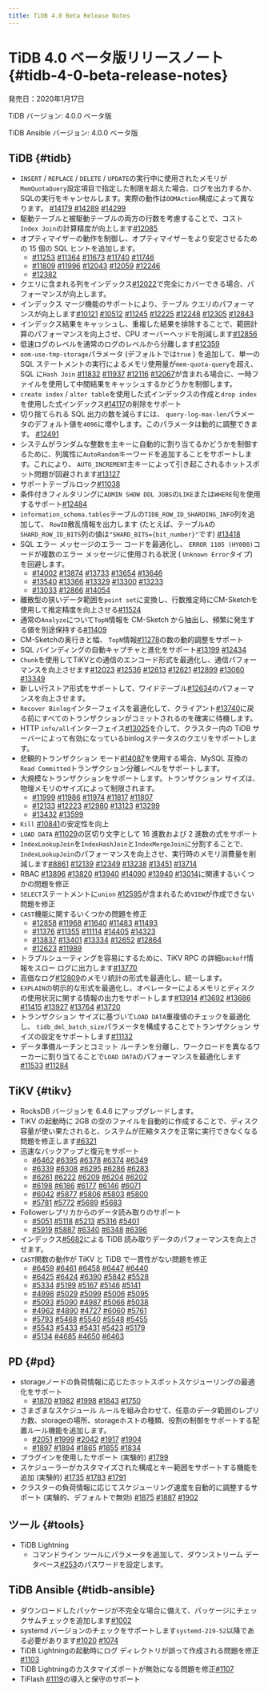 ```yaml
---
title: TiDB 4.0 Beta Release Notes
---
```


# TiDB 4.0 ベータ版リリースノート {#tidb-4-0-beta-release-notes}

発売日：2020年1月17日

TiDB バージョン: 4.0.0 ベータ版

TiDB Ansible バージョン: 4.0.0 ベータ版

## TiDB {#tidb}

-   `INSERT` / `REPLACE` / `DELETE` / `UPDATE`の実行中に使用されたメモリが`MemQuotaQuery`設定項目で指定した制限を超えた場合、ログを出力するか、SQLの実行をキャンセルします。実際の動作は`OOMAction`構成によって異なります。 [#14179](https://github.com/pingcap/tidb/pull/14179) [#14289](https://github.com/pingcap/tidb/pull/14289) [#14299](https://github.com/pingcap/tidb/pull/14299)
-   駆動テーブルと被駆動テーブルの両方の行数を考慮することで、コスト`Index Join`の計算精度が向上します[#12085](https://github.com/pingcap/tidb/pull/12085)
-   オプティマイザーの動作を制御し、オプティマイザーをより安定させるための 15 個の SQL ヒントを追加します。
    -   [#11253](https://github.com/pingcap/tidb/pull/11253) [#11364](https://github.com/pingcap/tidb/pull/11364) [#11673](https://github.com/pingcap/tidb/pull/11673) [#11740](https://github.com/pingcap/tidb/pull/11740) [#11746](https://github.com/pingcap/tidb/pull/11746)
    -   [#11809](https://github.com/pingcap/tidb/pull/11809) [#11996](https://github.com/pingcap/tidb/pull/11996) [#12043](https://github.com/pingcap/tidb/pull/12043) [#12059](https://github.com/pingcap/tidb/pull/12059) [#12246](https://github.com/pingcap/tidb/pull/12246)
    -   [#12382](https://github.com/pingcap/tidb/pull/12382)
-   クエリに含まれる列をインデックス[#12022](https://github.com/pingcap/tidb/pull/12022)で完全にカバーできる場合、パフォーマンスが向上します。
-   インデックス マージ機能のサポートにより、テーブル クエリのパフォーマンスが向上します[#10121](https://github.com/pingcap/tidb/pull/10121) [#10512](https://github.com/pingcap/tidb/pull/10512) [#11245](https://github.com/pingcap/tidb/pull/11245) [#12225](https://github.com/pingcap/tidb/pull/12225) [#12248](https://github.com/pingcap/tidb/pull/12248) [#12305](https://github.com/pingcap/tidb/pull/12305) [#12843](https://github.com/pingcap/tidb/pull/12843)
-   インデックス結果をキャッシュし、重複した結果を排除することで、範囲計算のパフォーマンスを向上させ、CPU オーバーヘッドを削減します[#12856](https://github.com/pingcap/tidb/pull/12856)
-   低速ログのレベルを通常のログのレベルから分離します[#12359](https://github.com/pingcap/tidb/pull/12359)
-   `oom-use-tmp-storage`パラメータ (デフォルトでは`true` ) を追加して、単一の SQL ステートメントの実行によるメモリ使用量が`mem-quota-query`を超え、SQL に`Hash Join` [#11832](https://github.com/pingcap/tidb/pull/11832) [#11937](https://github.com/pingcap/tidb/pull/11937) [#12116](https://github.com/pingcap/tidb/pull/12116) [#12067](https://github.com/pingcap/tidb/pull/12067)が含まれる場合に、一時ファイルを使用して中間結果をキャッシュするかどうかを制御します。
-   `create index` / `alter table`を使用した式インデックスの作成と`drop index`を使用した式インデックス[#14117](https://github.com/pingcap/tidb/pull/14117)の削除をサポート
-   切り捨てられる SQL 出力の数を減らすには、 `query-log-max-len`パラメータのデフォルト値を`4096`に増やします。このパラメータは動的に調整できます。 [#12491](https://github.com/pingcap/tidb/pull/12491)
-   システムがランダムな整数を主キーに自動的に割り当てるかどうかを制御するために、列属性に`AutoRandom`キーワードを追加することをサポートします。これにより、 `AUTO_INCREMENT`主キーによって引き起こされるホットスポット問題が回避されます[#13127](https://github.com/pingcap/tidb/pull/13127)
-   サポートテーブルロック[#11038](https://github.com/pingcap/tidb/pull/11038)
-   条件付きフィルタリングに`ADMIN SHOW DDL JOBS`の`LIKE`または`WHERE`句を使用するサポート[#12484](https://github.com/pingcap/tidb/pull/12484)
-   `information_schema.tables`テーブルの`TIDB_ROW_ID_SHARDING_INFO`列を追加して、 `RowID`散乱情報を出力します (たとえば、テーブル`A`の`SHARD_ROW_ID_BITS`列の値は`"SHARD_BITS={bit_number}"`です) [#13418](https://github.com/pingcap/tidb/pull/13418)
-   SQL エラー メッセージのエラー コードを最適化し、 `ERROR 1105 (HY000)`コードが複数のエラー メッセージに使用される状況 ( `Unknown Error`タイプ) を回避します。
    -   [#14002](https://github.com/pingcap/tidb/pull/14002) [#13874](https://github.com/pingcap/tidb/pull/13874) [#13733](https://github.com/pingcap/tidb/pull/13733) [#13654](https://github.com/pingcap/tidb/pull/13654) [#13646](https://github.com/pingcap/tidb/pull/13646)
    -   [#13540](https://github.com/pingcap/tidb/pull/13540) [#13366](https://github.com/pingcap/tidb/pull/13366) [#13329](https://github.com/pingcap/tidb/pull/13329) [#13300](https://github.com/pingcap/tidb/pull/13300) [#13233](https://github.com/pingcap/tidb/pull/13233)
    -   [#13033](https://github.com/pingcap/tidb/pull/13033) [#12866](https://github.com/pingcap/tidb/pull/12866) [#14054](https://github.com/pingcap/tidb/pull/14054)
-   離散型の狭いデータ範囲を`point set`に変換し、行数推定時にCM-Sketchを使用して推定精度を向上させる[#11524](https://github.com/pingcap/tidb/pull/11524)
-   通常の`Analyze`について`TopN`情報を CM-Sketch から抽出し、頻繁に発生する値を別途保持する[#11409](https://github.com/pingcap/tidb/pull/11409)
-   CM-Sketchの奥行きと幅、 `TopN`情報[#11278](https://github.com/pingcap/tidb/pull/11278)の数の動的調整をサポート
-   SQL バインディングの自動キャプチャと進化をサポート[#13199](https://github.com/pingcap/tidb/pull/13199) [#12434](https://github.com/pingcap/tidb/pull/12434)
-   `Chunk`を使用してTiKVとの通信のエンコード形式を最適化し、通信パフォーマンスを向上させます[#12023](https://github.com/pingcap/tidb/pull/12023) [#12536](https://github.com/pingcap/tidb/pull/12536) [#12613](https://github.com/pingcap/tidb/pull/12613) [#12621](https://github.com/pingcap/tidb/pull/12621) [#12899](https://github.com/pingcap/tidb/pull/12899) [#13060](https://github.com/pingcap/tidb/pull/13060) [#13349](https://github.com/pingcap/tidb/pull/13349)
-   新しい行ストア形式をサポートして、ワイドテーブル[#12634](https://github.com/pingcap/tidb/pull/12634)のパフォーマンスを向上させます。
-   `Recover Binlog`インターフェイスを最適化して、クライアント[#13740](https://github.com/pingcap/tidb/pull/13740)に戻る前にすべてのトランザクションがコミットされるのを確実に待機します。
-   HTTP `info/all`インターフェイス[#13025](https://github.com/pingcap/tidb/pull/13025)を介して、クラスター内の TiDB サーバーによって有効になっているbinlogステータスのクエリをサポートします。
-   悲観的トランザクション モード[#14087](https://github.com/pingcap/tidb/pull/14087)を使用する場合、MySQL 互換の`Read Committed`トランザクション分離レベルをサポートします。
-   大規模なトランザクションをサポートします。トランザクション サイズは、物理メモリのサイズによって制限されます。
    -   [#11999](https://github.com/pingcap/tidb/pull/11999) [#11986](https://github.com/pingcap/tidb/pull/11986) [#11974](https://github.com/pingcap/tidb/pull/11974) [#11817](https://github.com/pingcap/tidb/pull/11817) [#11807](https://github.com/pingcap/tidb/pull/11807)
    -   [#12133](https://github.com/pingcap/tidb/pull/12133) [#12223](https://github.com/pingcap/tidb/pull/12223) [#12980](https://github.com/pingcap/tidb/pull/12980) [#13123](https://github.com/pingcap/tidb/pull/13123) [#13299](https://github.com/pingcap/tidb/pull/13299)
    -   [#13432](https://github.com/pingcap/tidb/pull/13432) [#13599](https://github.com/pingcap/tidb/pull/13599)
-   `Kill` [#10841](https://github.com/pingcap/tidb/pull/10841)の安定性を向上
-   `LOAD DATA` [#11029](https://github.com/pingcap/tidb/pull/11029)の区切り文字として 16 進数および 2 進数の式をサポート
-   `IndexLookupJoin`を`IndexHashJoin`と`IndexMergeJoin`に分割することで、 `IndexLookupJoin`のパフォーマンスを向上させ、実行時のメモリ消費量を削減します[#8861](https://github.com/pingcap/tidb/pull/8861) [#12139](https://github.com/pingcap/tidb/pull/12139) [#12349](https://github.com/pingcap/tidb/pull/12349) [#13238](https://github.com/pingcap/tidb/pull/13238) [#13451](https://github.com/pingcap/tidb/pull/13451) [#13714](https://github.com/pingcap/tidb/pull/13714)
-   RBAC [#13896](https://github.com/pingcap/tidb/pull/13896) [#13820](https://github.com/pingcap/tidb/pull/13820) [#13940](https://github.com/pingcap/tidb/pull/13940) [#14090](https://github.com/pingcap/tidb/pull/14090) [#13940](https://github.com/pingcap/tidb/pull/13940) [#13014](https://github.com/pingcap/tidb/pull/13014)に関連するいくつかの問題を修正
-   `SELECT`ステートメントに`union` [#12595](https://github.com/pingcap/tidb/pull/12595)が含まれるため`VIEW`が作成できない問題を修正
-   `CAST`機能に関するいくつかの問題を修正
    -   [#12858](https://github.com/pingcap/tidb/pull/12858) [#11968](https://github.com/pingcap/tidb/pull/11968) [#11640](https://github.com/pingcap/tidb/pull/11640) [#11483](https://github.com/pingcap/tidb/pull/11483) [#11493](https://github.com/pingcap/tidb/pull/11493)
    -   [#11376](https://github.com/pingcap/tidb/pull/11376) [#11355](https://github.com/pingcap/tidb/pull/11355) [#11114](https://github.com/pingcap/tidb/pull/11114) [#14405](https://github.com/pingcap/tidb/pull/14405) [#14323](https://github.com/pingcap/tidb/pull/14323)
    -   [#13837](https://github.com/pingcap/tidb/pull/13837) [#13401](https://github.com/pingcap/tidb/pull/13401) [#13334](https://github.com/pingcap/tidb/pull/13334) [#12652](https://github.com/pingcap/tidb/pull/12652) [#12864](https://github.com/pingcap/tidb/pull/12864)
    -   [#12623](https://github.com/pingcap/tidb/pull/12623) [#11989](https://github.com/pingcap/tidb/pull/11989)
-   トラブルシューティングを容易にするために、TiKV RPC の詳細`backoff`情報をスロー ログに出力します[#13770](https://github.com/pingcap/tidb/pull/13770)
-   高価なログ[#12809](https://github.com/pingcap/tidb/pull/12809)のメモリ統計の形式を最適化し、統一します。
-   `EXPLAIN`の明示的な形式を最適化し、オペレーターによるメモリとディスクの使用状況に関する情報の出力をサポートします[#13914](https://github.com/pingcap/tidb/pull/13914) [#13692](https://github.com/pingcap/tidb/pull/13692) [#13686](https://github.com/pingcap/tidb/pull/13686) [#11415](https://github.com/pingcap/tidb/pull/11415) [#13927](https://github.com/pingcap/tidb/pull/13927) [#13764](https://github.com/pingcap/tidb/pull/13764) [#13720](https://github.com/pingcap/tidb/pull/13720)
-   トランザクション サイズに基づいて`LOAD DATA`重複値のチェックを最適化し、 `tidb_dml_batch_size`パラメータを構成することでトランザクション サイズの設定をサポートします[#11132](https://github.com/pingcap/tidb/pull/11132)
-   データ準備ルーチンとコミット ルーチンを分離し、ワークロードを異なるワーカーに割り当てることで`LOAD DATA`のパフォーマンスを最適化します[#11533](https://github.com/pingcap/tidb/pull/11533) [#11284](https://github.com/pingcap/tidb/pull/11284)

## TiKV {#tikv}

-   RocksDB バージョンを 6.4.6 にアップグレードします。
-   TiKV の起動時に 2GB の空のファイルを自動的に作成することで、ディスク容量が使い果たされると、システムが圧縮タスクを正常に実行できなくなる問題を修正します[#6321](https://github.com/tikv/tikv/pull/6321)
-   迅速なバックアップと復元をサポート
    -   [#6462](https://github.com/tikv/tikv/pull/6462) [#6395](https://github.com/tikv/tikv/pull/6395) [#6378](https://github.com/tikv/tikv/pull/6378) [#6374](https://github.com/tikv/tikv/pull/6374) [#6349](https://github.com/tikv/tikv/pull/6349)
    -   [#6339](https://github.com/tikv/tikv/pull/6339) [#6308](https://github.com/tikv/tikv/pull/6308) [#6295](https://github.com/tikv/tikv/pull/6295) [#6286](https://github.com/tikv/tikv/pull/6286) [#6283](https://github.com/tikv/tikv/pull/6283)
    -   [#6261](https://github.com/tikv/tikv/pull/6261) [#6222](https://github.com/tikv/tikv/pull/6222) [#6209](https://github.com/tikv/tikv/pull/6209) [#6204](https://github.com/tikv/tikv/pull/6204) [#6202](https://github.com/tikv/tikv/pull/6202)
    -   [#6198](https://github.com/tikv/tikv/pull/6198) [#6186](https://github.com/tikv/tikv/pull/6186) [#6177](https://github.com/tikv/tikv/pull/6177) [#6146](https://github.com/tikv/tikv/pull/6146) [#6071](https://github.com/tikv/tikv/pull/6071)
    -   [#6042](https://github.com/tikv/tikv/pull/6042) [#5877](https://github.com/tikv/tikv/pull/5877) [#5806](https://github.com/tikv/tikv/pull/5806) [#5803](https://github.com/tikv/tikv/pull/5803) [#5800](https://github.com/tikv/tikv/pull/5800)
    -   [#5781](https://github.com/tikv/tikv/pull/5781) [#5772](https://github.com/tikv/tikv/pull/5772) [#5689](https://github.com/tikv/tikv/pull/5689) [#5683](https://github.com/tikv/tikv/pull/5683)
-   Followerレプリカからのデータ読み取りのサポート
    -   [#5051](https://github.com/tikv/tikv/pull/5051) [#5118](https://github.com/tikv/tikv/pull/5118) [#5213](https://github.com/tikv/tikv/pull/5213) [#5316](https://github.com/tikv/tikv/pull/5316) [#5401](https://github.com/tikv/tikv/pull/5401)
    -   [#5919](https://github.com/tikv/tikv/pull/5919) [#5887](https://github.com/tikv/tikv/pull/5887) [#6340](https://github.com/tikv/tikv/pull/6340) [#6348](https://github.com/tikv/tikv/pull/6348) [#6396](https://github.com/tikv/tikv/pull/6396)
-   インデックス[#5682](https://github.com/tikv/tikv/pull/5682)による TiDB 読み取りデータのパフォーマンスを向上させます。
-   `CAST`関数の動作が TiKV と TiDB で一貫性がない問題を修正
    -   [#6459](https://github.com/tikv/tikv/pull/6459) [#6461](https://github.com/tikv/tikv/pull/6461) [#6458](https://github.com/tikv/tikv/pull/6458) [#6447](https://github.com/tikv/tikv/pull/6447) [#6440](https://github.com/tikv/tikv/pull/6440)
    -   [#6425](https://github.com/tikv/tikv/pull/6425) [#6424](https://github.com/tikv/tikv/pull/6424) [#6390](https://github.com/tikv/tikv/pull/6390) [#5842](https://github.com/tikv/tikv/pull/5842) [#5528](https://github.com/tikv/tikv/pull/5528)
    -   [#5334](https://github.com/tikv/tikv/pull/5334) [#5199](https://github.com/tikv/tikv/pull/5199) [#5167](https://github.com/tikv/tikv/pull/5167) [#5146](https://github.com/tikv/tikv/pull/5146) [#5141](https://github.com/tikv/tikv/pull/5141)
    -   [#4998](https://github.com/tikv/tikv/pull/4998) [#5029](https://github.com/tikv/tikv/pull/5029) [#5099](https://github.com/tikv/tikv/pull/5099) [#5006](https://github.com/tikv/tikv/pull/5006) [#5095](https://github.com/tikv/tikv/pull/5095)
    -   [#5093](https://github.com/tikv/tikv/pull/5093) [#5090](https://github.com/tikv/tikv/pull/5090) [#4987](https://github.com/tikv/tikv/pull/4987) [#5066](https://github.com/tikv/tikv/pull/5066) [#5038](https://github.com/tikv/tikv/pull/5038)
    -   [#4962](https://github.com/tikv/tikv/pull/4962) [#4890](https://github.com/tikv/tikv/pull/4890) [#4727](https://github.com/tikv/tikv/pull/4727) [#6060](https://github.com/tikv/tikv/pull/6060) [#5761](https://github.com/tikv/tikv/pull/5761)
    -   [#5793](https://github.com/tikv/tikv/pull/5793) [#5468](https://github.com/tikv/tikv/pull/5468) [#5540](https://github.com/tikv/tikv/pull/5540) [#5548](https://github.com/tikv/tikv/pull/5548) [#5455](https://github.com/tikv/tikv/pull/5455)
    -   [#5543](https://github.com/tikv/tikv/pull/5543) [#5433](https://github.com/tikv/tikv/pull/5433) [#5431](https://github.com/tikv/tikv/pull/5431) [#5423](https://github.com/tikv/tikv/pull/5423) [#5179](https://github.com/tikv/tikv/pull/5179)
    -   [#5134](https://github.com/tikv/tikv/pull/5134) [#4685](https://github.com/tikv/tikv/pull/4685) [#4650](https://github.com/tikv/tikv/pull/4650) [#6463](https://github.com/tikv/tikv/pull/6463)

## PD {#pd}

-   storageノードの負荷情報に応じたホットスポットスケジューリングの最適化をサポート
    -   [#1870](https://github.com/pingcap/pd/pull/1870) [#1982](https://github.com/pingcap/pd/pull/1982) [#1998](https://github.com/pingcap/pd/pull/1998) [#1843](https://github.com/pingcap/pd/pull/1843) [#1750](https://github.com/pingcap/pd/pull/1750)
-   さまざまなスケジュール ルールを組み合わせて、任意のデータ範囲のレプリカ数、storageの場所、storageホストの種類、役割の制御をサポートする配置ルール機能を追加します。
    -   [#2051](https://github.com/pingcap/pd/pull/2051) [#1999](https://github.com/pingcap/pd/pull/1999) [#2042](https://github.com/pingcap/pd/pull/2042) [#1917](https://github.com/pingcap/pd/pull/1917) [#1904](https://github.com/pingcap/pd/pull/1904)
    -   [#1897](https://github.com/pingcap/pd/pull/1897) [#1894](https://github.com/pingcap/pd/pull/1894) [#1865](https://github.com/pingcap/pd/pull/1865) [#1855](https://github.com/pingcap/pd/pull/1855) [#1834](https://github.com/pingcap/pd/pull/1834)
-   プラグインを使用したサポート (実験的) [#1799](https://github.com/pingcap/pd/pull/1799)
-   スケジューラーがカスタマイズされた構成とキー範囲をサポートする機能を追加 (実験的) [#1735](https://github.com/pingcap/pd/pull/1735) [#1783](https://github.com/pingcap/pd/pull/1783) [#1791](https://github.com/pingcap/pd/pull/1791)
-   クラスターの負荷情報に応じてスケジューリング速度を自動的に調整するサポート (実験的、デフォルトで無効) [#1875](https://github.com/pingcap/pd/pull/1875) [#1887](https://github.com/pingcap/pd/pull/1887) [#1902](https://github.com/pingcap/pd/pull/1902)

## ツール {#tools}

-   TiDB Lightning
    -   コマンドライン ツールにパラメータを追加して、ダウンストリーム データベース[#253](https://github.com/pingcap/tidb-lightning/pull/253)のパスワードを設定します。

## TiDB Ansible {#tidb-ansible}

-   ダウンロードしたパッケージが不完全な場合に備えて、パッケージにチェックサムチェックを追加します[#1002](https://github.com/pingcap/tidb-ansible/pull/1002)
-   systemd バージョンのチェックをサポートします`systemd-219-52`以降である必要があります[#1020](https://github.com/pingcap/tidb-ansible/pull/1020) [#1074](https://github.com/pingcap/tidb-ansible/pull/1074)
-   TiDB Lightningの起動時にログ ディレクトリが誤って作成される問題を修正[#1103](https://github.com/pingcap/tidb-ansible/pull/1103)
-   TiDB Lightningのカスタマイズポートが無効になる問題を修正[#1107](https://github.com/pingcap/tidb-ansible/pull/1107)
-   TiFlash [#1119](https://github.com/pingcap/tidb-ansible/pull/1119)の導入と保守のサポート
